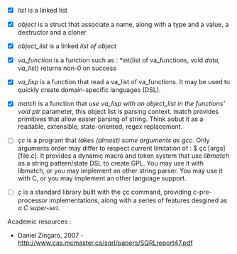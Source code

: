 - [x] *list*        is a linked list
- [x] *object*      is a struct that associate a name, along with a type and a value, a destructor and a cloner
- [x] *object_list* is a linked *list of object*
- [x] *va_function* is a function such as : *int(list of va_functions, void *data, va_list)* returns non-0 on success
- [x] *va_lisp*     is a function that read a va_list of va_functions. 
                    It may be used to quickly create domain-specific languages (DSL).
- [x] *match*       is a function that *use va_lisp with an object_list in the functions' void ptr* parameter,
                    this object list is parsing context. match provides primitives that allow easier 
                    parsing of string. Think aobut it as a readable, extensible, state-oriented, regex replacement. 
- [ ] *çc*          is a program that *takes (almost) same arguments as gcc*. Only arguments order may differ to respect
                    current limitation of : $ çc [args] [file.c]. It provides a dynamic macro and token system that use *libmatch* as a string pattern/state DSL to create GPL.
                    You may use it with libmatch, or you may implement an other string parser. You may use it with C, or you may implement an other language support.
- [ ] *ç*           is a standard library built with the çc command, providing c-pre-processor implementations, along with a series of
                    features desgined as *a C super-set*. 


Academic resources : 

- Daniel Zingaro, 2007 - http://www.cas.mcmaster.ca/sqrl/papers/SQRLreport47.pdf 
